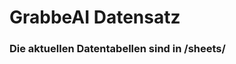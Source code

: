 



















































































































































































































































































































































































































































































































# GrabbeAI Datensatz





### Die aktuellen Datentabellen sind in /sheets/



